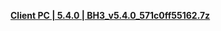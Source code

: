 **[Client PC | 5.4.0 | BH3_v5.4.0_571c0ff55162.7z ](https://bundle.bh3.com/ptpublic/rel/20211215100712_yZnkyc197WEAbpXD/PC/BH3_v5.4.0_571c0ff55162.7z)**
